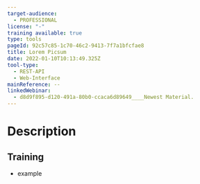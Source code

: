 ```yaml
---
target-audience:
  - PROFESSIONAL
license: "-"
training available: true
type: tools
pageId: 92c57c85-1c70-46c2-9413-7f7a1bfcfae8
title: Lorem Picsum
date: 2022-01-10T10:13:49.325Z
tool-type:
  - REST-API
  - Web-Interface
mainReference: --
linkedWebinar:
  - d8d9f895-d120-491a-80b0-ccaca6d89649____Newest Material.
---
```

# Description

## Training
- example 